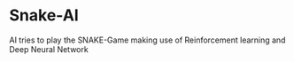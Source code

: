 # Snake-AI
AI tries to play the SNAKE-Game making use of Reinforcement learning and Deep Neural Network

